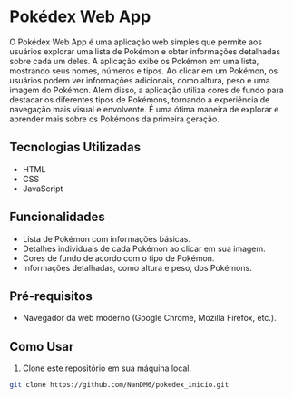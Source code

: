 # Pokédex Web App

O Pokédex Web App é uma aplicação web simples que permite aos usuários explorar uma lista de Pokémon e obter informações detalhadas sobre cada um deles. A aplicação exibe os Pokémon em uma lista, mostrando seus nomes, números e tipos. Ao clicar em um Pokémon, os usuários podem ver informações adicionais, como altura, peso e uma imagem do Pokémon. Além disso, a aplicação utiliza cores de fundo para destacar os diferentes tipos de Pokémons, tornando a experiência de navegação mais visual e envolvente. É uma ótima maneira de explorar e aprender mais sobre os Pokémons da primeira geração.

## Tecnologias Utilizadas

- HTML
- CSS
- JavaScript

## Funcionalidades

- Lista de Pokémon com informações básicas.
- Detalhes individuais de cada Pokémon ao clicar em sua imagem.
- Cores de fundo de acordo com o tipo de Pokémon.
- Informações detalhadas, como altura e peso, dos Pokémons.

## Pré-requisitos

- Navegador da web moderno (Google Chrome, Mozilla Firefox, etc.).

## Como Usar

1. Clone este repositório em sua máquina local.

```bash
git clone https://github.com/NanDM6/pokedex_inicio.git
